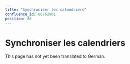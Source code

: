 ```yaml
---
title: "Synchroniser les calendriers"
confluence_id: 86762901
position: 88
---
```

# Synchroniser les calendriers


This page has not yet been translated to German.


